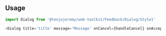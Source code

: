 ## Usage

```js
import Dialog from '@tenjojeremy/web-toolkit/Feedback/Dialog/Style1'
```

```js
<Dialog title='title' message='Message' onCancel={handleCancel} onAccept={handleAccept} />
```
